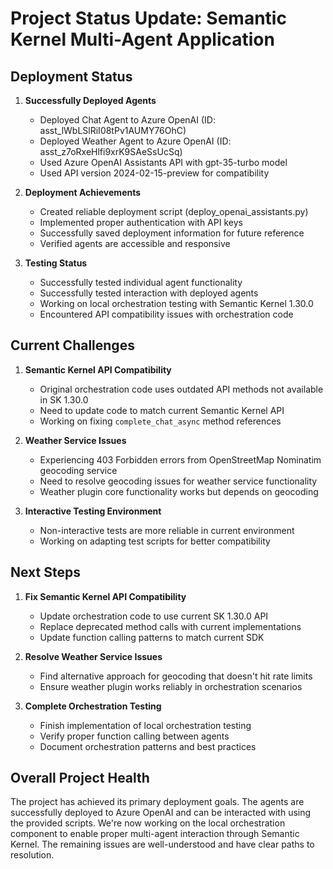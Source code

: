# Project Status Update: Semantic Kernel Multi-Agent Application

## Deployment Status

1. **Successfully Deployed Agents**
   - Deployed Chat Agent to Azure OpenAI (ID: asst_lWbLSlRiI08tPv1AUMY76OhC)
   - Deployed Weather Agent to Azure OpenAI (ID: asst_z7oRxeHlfi9xrK9SAeSsUcSq)
   - Used Azure OpenAI Assistants API with gpt-35-turbo model
   - Used API version 2024-02-15-preview for compatibility

2. **Deployment Achievements**
   - Created reliable deployment script (deploy_openai_assistants.py)
   - Implemented proper authentication with API keys
   - Successfully saved deployment information for future reference
   - Verified agents are accessible and responsive

3. **Testing Status**
   - Successfully tested individual agent functionality
   - Successfully tested interaction with deployed agents
   - Working on local orchestration testing with Semantic Kernel 1.30.0
   - Encountered API compatibility issues with orchestration code

## Current Challenges

1. **Semantic Kernel API Compatibility**
   - Original orchestration code uses outdated API methods not available in SK 1.30.0
   - Need to update code to match current Semantic Kernel API
   - Working on fixing `complete_chat_async` method references

2. **Weather Service Issues**
   - Experiencing 403 Forbidden errors from OpenStreetMap Nominatim geocoding service
   - Need to resolve geocoding issues for weather service functionality
   - Weather plugin core functionality works but depends on geocoding

3. **Interactive Testing Environment**
   - Non-interactive tests are more reliable in current environment
   - Working on adapting test scripts for better compatibility

## Next Steps

1. **Fix Semantic Kernel API Compatibility**
   - Update orchestration code to use current SK 1.30.0 API
   - Replace deprecated method calls with current implementations
   - Update function calling patterns to match current SDK

2. **Resolve Weather Service Issues**
   - Find alternative approach for geocoding that doesn't hit rate limits
   - Ensure weather plugin works reliably in orchestration scenarios

3. **Complete Orchestration Testing**
   - Finish implementation of local orchestration testing
   - Verify proper function calling between agents
   - Document orchestration patterns and best practices

## Overall Project Health

The project has achieved its primary deployment goals. The agents are successfully deployed to Azure OpenAI and can be interacted with using the provided scripts. We're now working on the local orchestration component to enable proper multi-agent interaction through Semantic Kernel. The remaining issues are well-understood and have clear paths to resolution.